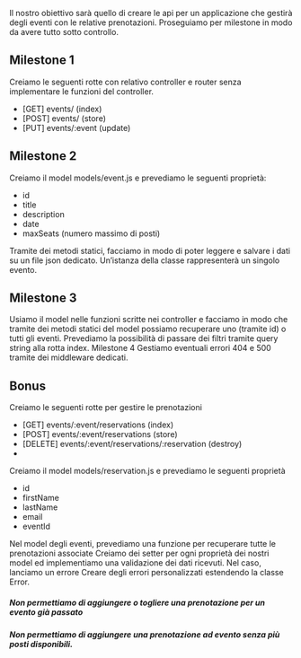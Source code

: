 Il nostro obiettivo sarà quello di creare le api per un applicazione che gestirà degli eventi con le relative prenotazioni. Proseguiamo per milestone in modo da avere tutto sotto controllo.

## Milestone 1

Creiamo le seguenti rotte con relativo controller e router senza implementare le funzioni del controller.
- [GET] events/ (index)
- [POST] events/ (store)
- [PUT] events/:event (update)

## Milestone 2

Creiamo il model models/event.js e prevediamo le seguenti proprietà:
- id
- title
- description
- date
- maxSeats (numero massimo di posti)
  
Tramite dei metodi statici, facciamo in modo di poter leggere e salvare i dati su un file json dedicato.
Un’istanza della classe rappresenterà un singolo evento.

## Milestone 3

Usiamo il model nelle funzioni scritte nei controller e facciamo in modo che tramite dei metodi statici del model possiamo recuperare uno (tramite id) o tutti gli eventi.
Prevediamo la possibilità di passare dei filtri tramite query string alla rotta index.
Milestone 4
Gestiamo eventuali errori 404 e 500 tramite dei middleware dedicati.

## Bonus

Creiamo le seguenti rotte per gestire le prenotazioni
- [GET] events/:event/reservations (index)
- [POST] events/:event/reservations (store)
- [DELETE] events/:event/reservations/:reservation (destroy)
- 
Creiamo il model models/reservation.js e prevediamo le seguenti proprietà
- id
- firstName
- lastName
- email
- eventId

Nel model degli eventi, prevediamo una funzione per recuperare tutte le prenotazioni associate
Creiamo dei setter per ogni proprietà dei nostri model ed implementiamo una validazione dei dati ricevuti. Nel caso, lanciamo un errore
Creare degli errori personalizzati estendendo la classe Error.
##### Non permettiamo di aggiungere o togliere una prenotazione per un evento già passato
##### Non permettiamo di aggiungere una prenotazione ad evento senza più posti disponibili.